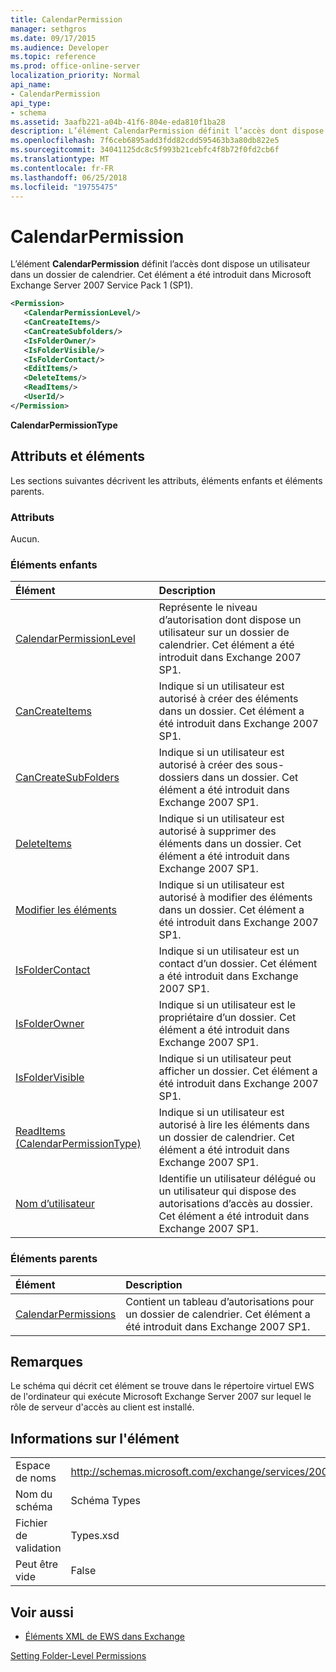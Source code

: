```yaml
---
title: CalendarPermission
manager: sethgros
ms.date: 09/17/2015
ms.audience: Developer
ms.topic: reference
ms.prod: office-online-server
localization_priority: Normal
api_name:
- CalendarPermission
api_type:
- schema
ms.assetid: 3aafb221-a04b-41f6-804e-eda810f1ba28
description: L’élément CalendarPermission définit l’accès dont dispose un utilisateur dans un dossier de calendrier. Cet élément a été introduit dans Microsoft Exchange Server 2007 Service Pack 1 (SP1).
ms.openlocfilehash: 7f6ceb6895add3fdd82cdd595463b3a80db822e5
ms.sourcegitcommit: 34041125dc8c5f993b21cebfc4f8b72f0fd2cb6f
ms.translationtype: MT
ms.contentlocale: fr-FR
ms.lasthandoff: 06/25/2018
ms.locfileid: "19755475"
---
```

# <a name="calendarpermission"></a>CalendarPermission

L’élément **CalendarPermission** définit l’accès dont dispose un utilisateur dans un dossier de calendrier. Cet élément a été introduit dans Microsoft Exchange Server 2007 Service Pack 1 (SP1). 
  
```xml
<Permission>
   <CalendarPermissionLevel/>
   <CanCreateItems/>
   <CanCreateSubfolders/>
   <IsFolderOwner/>
   <IsFolderVisible/>
   <IsFolderContact/>
   <EditItems/>
   <DeleteItems/>
   <ReadItems/>
   <UserId/>
</Permission>
```

 **CalendarPermissionType**
## <a name="attributes-and-elements"></a>Attributs et éléments

Les sections suivantes décrivent les attributs, éléments enfants et éléments parents.
  
### <a name="attributes"></a>Attributs

Aucun.
  
### <a name="child-elements"></a>Éléments enfants

|**Élément**|**Description**|
|:-----|:-----|
|[CalendarPermissionLevel](calendarpermissionlevel.md) <br/> |Représente le niveau d’autorisation dont dispose un utilisateur sur un dossier de calendrier. Cet élément a été introduit dans Exchange 2007 SP1.  <br/> |
|[CanCreateItems](cancreateitems.md) <br/> |Indique si un utilisateur est autorisé à créer des éléments dans un dossier. Cet élément a été introduit dans Exchange 2007 SP1.  <br/> |
|[CanCreateSubFolders](cancreatesubfolders.md) <br/> |Indique si un utilisateur est autorisé à créer des sous-dossiers dans un dossier. Cet élément a été introduit dans Exchange 2007 SP1.  <br/> |
|[DeleteItems](deleteitems.md) <br/> |Indique si un utilisateur est autorisé à supprimer des éléments dans un dossier. Cet élément a été introduit dans Exchange 2007 SP1.  <br/> |
|[Modifier les éléments](edititems.md) <br/> |Indique si un utilisateur est autorisé à modifier des éléments dans un dossier. Cet élément a été introduit dans Exchange 2007 SP1.  <br/> |
|[IsFolderContact](isfoldercontact.md) <br/> |Indique si un utilisateur est un contact d’un dossier. Cet élément a été introduit dans Exchange 2007 SP1.  <br/> |
|[IsFolderOwner](isfolderowner.md) <br/> |Indique si un utilisateur est le propriétaire d’un dossier. Cet élément a été introduit dans Exchange 2007 SP1.  <br/> |
|[IsFolderVisible](isfoldervisible.md) <br/> |Indique si un utilisateur peut afficher un dossier. Cet élément a été introduit dans Exchange 2007 SP1.  <br/> |
|[ReadItems (CalendarPermissionType)](readitems-calendarpermissiontype.md) <br/> |Indique si un utilisateur est autorisé à lire les éléments dans un dossier de calendrier. Cet élément a été introduit dans Exchange 2007 SP1.  <br/> |
|[Nom d’utilisateur](userid.md) <br/> |Identifie un utilisateur délégué ou un utilisateur qui dispose des autorisations d’accès au dossier. Cet élément a été introduit dans Exchange 2007 SP1.  <br/> |
   
### <a name="parent-elements"></a>Éléments parents

|**Élément**|**Description**|
|:-----|:-----|
|[CalendarPermissions](calendarpermissions.md) <br/> |Contient un tableau d’autorisations pour un dossier de calendrier. Cet élément a été introduit dans Exchange 2007 SP1.  <br/> |
   
## <a name="remarks"></a>Remarques

Le schéma qui décrit cet élément se trouve dans le répertoire virtuel EWS de l'ordinateur qui exécute Microsoft Exchange Server 2007 sur lequel le rôle de serveur d'accès au client est installé.
  
## <a name="element-information"></a>Informations sur l'élément

|||
|:-----|:-----|
|Espace de noms  <br/> |http://schemas.microsoft.com/exchange/services/2006/types  <br/> |
|Nom du schéma  <br/> |Schéma Types  <br/> |
|Fichier de validation  <br/> |Types.xsd  <br/> |
|Peut être vide  <br/> |False  <br/> |
   
## <a name="see-also"></a>Voir aussi



- [Éléments XML de EWS dans Exchange](ews-xml-elements-in-exchange.md)


[Setting Folder-Level Permissions](http://msdn.microsoft.com/library/c7530e86-5112-401c-b10a-9c054ae59f07%28Office.15%29.aspx)

